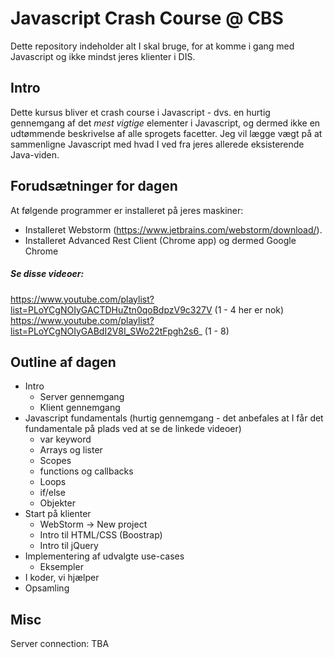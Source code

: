 # Javascript Crash Course @ CBS
Dette repository indeholder alt I skal bruge, for at komme i gang med Javascript og ikke mindst jeres klienter i DIS.

## Intro
Dette kursus bliver et crash course i Javascript - dvs. en hurtig gennemgang af det _mest vigtige_ elementer i Javascript, og dermed ikke en udtømmende beskrivelse af alle sprogets facetter. Jeg vil lægge vægt på at sammenligne Javascript med hvad I ved fra jeres allerede eksisterende Java-viden.

## Forudsætninger for dagen
At følgende programmer er installeret på jeres maskiner:

- Installeret Webstorm (https://www.jetbrains.com/webstorm/download/).
- Installeret Advanced Rest Client (Chrome app) og dermed Google Chrome

##### Se disse videoer:
https://www.youtube.com/playlist?list=PLoYCgNOIyGACTDHuZtn0qoBdpzV9c327V (1 - 4 her er nok)
https://www.youtube.com/playlist?list=PLoYCgNOIyGABdI2V8I_SWo22tFpgh2s6_ (1 - 8)

## Outline af dagen

- Intro
  - Server gennemgang 
  - Klient gennemgang
- Javascript fundamentals (hurtig gennemgang - det anbefales at I får det fundamentale på plads ved at se de linkede videoer)
  - var keyword
  - Arrays og lister
  - Scopes
  - functions og callbacks
  - Loops
  - if/else
  - Objekter
- Start på klienter
  - WebStorm -> New project
  - Intro til HTML/CSS (Boostrap)
  - Intro til jQuery
- Implementering af udvalgte use-cases
  - Eksempler
- I koder, vi hjælper
- Opsamling

## Misc
Server connection:
TBA
